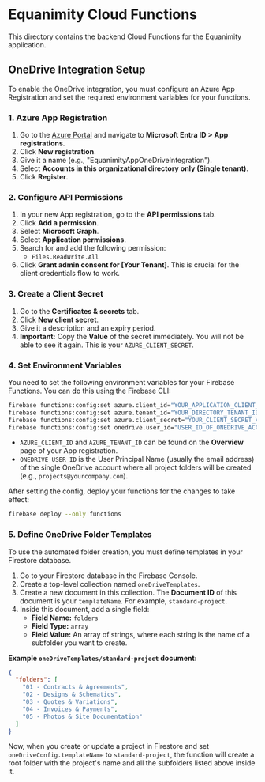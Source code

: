 # Equanimity Cloud Functions

This directory contains the backend Cloud Functions for the Equanimity application.

## OneDrive Integration Setup

To enable the OneDrive integration, you must configure an Azure App Registration and set the required environment variables for your functions.

### 1. Azure App Registration

1.  Go to the [Azure Portal](https://portal.azure.com/) and navigate to **Microsoft Entra ID > App registrations**.
2.  Click **New registration**.
3.  Give it a name (e.g., "EquanimityAppOneDriveIntegration").
4.  Select **Accounts in this organizational directory only (Single tenant)**.
5.  Click **Register**.

### 2. Configure API Permissions

1.  In your new App registration, go to the **API permissions** tab.
2.  Click **Add a permission**.
3.  Select **Microsoft Graph**.
4.  Select **Application permissions**.
5.  Search for and add the following permission:
    *   `Files.ReadWrite.All`
6.  Click **Grant admin consent for [Your Tenant]**. This is crucial for the client credentials flow to work.

### 3. Create a Client Secret

1.  Go to the **Certificates & secrets** tab.
2.  Click **New client secret**.
3.  Give it a description and an expiry period.
4.  **Important:** Copy the **Value** of the secret immediately. You will not be able to see it again. This is your `AZURE_CLIENT_SECRET`.

### 4. Set Environment Variables

You need to set the following environment variables for your Firebase Functions. You can do this using the Firebase CLI:

```bash
firebase functions:config:set azure.client_id="YOUR_APPLICATION_CLIENT_ID"
firebase functions:config:set azure.tenant_id="YOUR_DIRECTORY_TENANT_ID"
firebase functions:config:set azure.client_secret="YOUR_CLIENT_SECRET_VALUE"
firebase functions:config:set onedrive.user_id="USER_ID_OF_ONEDRIVE_ACCOUNT"
```

*   `AZURE_CLIENT_ID` and `AZURE_TENANT_ID` can be found on the **Overview** page of your App registration.
*   `ONEDRIVE_USER_ID` is the User Principal Name (usually the email address) of the single OneDrive account where all project folders will be created (e.g., `projects@yourcompany.com`).

After setting the config, deploy your functions for the changes to take effect:

```bash
firebase deploy --only functions
```

### 5. Define OneDrive Folder Templates

To use the automated folder creation, you must define templates in your Firestore database.

1.  Go to your Firestore database in the Firebase Console.
2.  Create a top-level collection named `oneDriveTemplates`.
3.  Create a new document in this collection. The **Document ID** of this document is your `templateName`. For example, `standard-project`.
4.  Inside this document, add a single field:
    *   **Field Name:** `folders`
    *   **Field Type:** `array`
    *   **Field Value:** An array of strings, where each string is the name of a subfolder you want to create.

**Example `oneDriveTemplates/standard-project` document:**

```json
{
  "folders": [
    "01 - Contracts & Agreements",
    "02 - Designs & Schematics",
    "03 - Quotes & Variations",
    "04 - Invoices & Payments",
    "05 - Photos & Site Documentation"
  ]
}
```

Now, when you create or update a project in Firestore and set `oneDriveConfig.templateName` to `standard-project`, the function will create a root folder with the project's name and all the subfolders listed above inside it.

